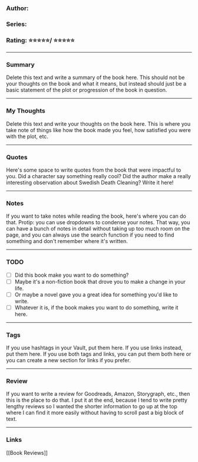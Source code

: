 ### Author:  
### Series: 
### Rating: ⭐⭐⭐⭐⭐/ ⭐⭐⭐⭐⭐

---
### Summary
Delete this text and write a summary of the book here. This should not be your thoughts on the book and what it means, but instead should just be a basic statement of the plot or progression of the book in question.

---
### My Thoughts
Delete this text and write your thoughts on the book here. This is where you take note of things like how the book made you feel, how satisfied you were with the plot, etc. 

---
### Quotes
Here's some space to write quotes from the book that were impactful to you. Did a character say something really cool? Did the author make a really interesting observation about Swedish Death Cleaning? Write it here!

---
### Notes
If you want to take notes while reading the book, here's where you can do that. Protip: you can use dropdowns to condense your notes. That way, you can have a bunch of notes in detail without taking up too much room on the page, and you can always use the search function if you need to find something and don't remember where it's written. 

---
### TODO 
- [ ] Did this book make you want to do something? 
- [ ] Maybe it's a non-fiction book that drove you to make a change in your life. 
- [ ] Or maybe a novel gave you a great idea for something you'd like to write. 
- [ ] Whatever it is, if the book makes you want to do something, write it here.

---
### Tags 
If you use hashtags in your Vault, put them here. If you use links instead, put them here. If you use both tags and links, you can put them both here or you can create a new section for links if you prefer. 

---
### Review
If you want to write a review for Goodreads, Amazon, Storygraph, etc., then this is the place to do that. I put it at the end, because I tend to write pretty lengthy reviews so I wanted the shorter information to go up at the top where I can find it more easily without having to scroll past a big block of text. 

---
### Links
[[Book Reviews]]